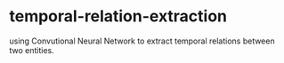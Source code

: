 # temporal-relation-extraction
using Convutional Neural Network to extract temporal relations between two entities.